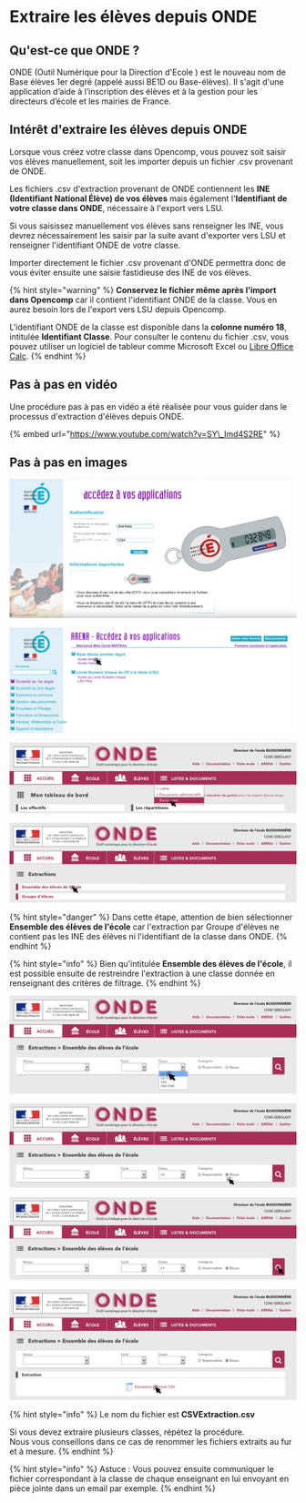 # Extraire les élèves depuis ONDE

## Qu'est-ce que ONDE ?

ONDE \(Outil Numérique pour la Direction d'Ecole \) est le nouveau nom de Base élèves 1er degré \(appelé aussi BE1D ou Base-élèves\). Il s'agit d'une application d’aide à l’inscription des élèves et à la gestion pour les directeurs d’école et les mairies de France.

## Intérêt d'extraire les élèves depuis ONDE

Lorsque vous créez votre classe dans Opencomp, vous pouvez soit saisir vos élèves manuellement, soit les importer depuis un fichier .csv provenant de ONDE.

Les fichiers .csv d'extraction provenant de ONDE contiennent les **INE \(Identifiant National Élève\) de vos élèves** mais également l'**Identifiant de votre classe dans ONDE**, nécessaire à l'export vers LSU.

Si vous saisissez manuellement vos élèves sans renseigner les INE, vous devrez nécessairement les saisir par la suite avant d'exporter vers LSU et renseigner l'identifiant ONDE de votre classe.

Importer directement le fichier .csv provenant d'ONDE permettra donc de vous éviter ensuite une saisie fastidieuse des INE de vos élèves.

{% hint style="warning" %}
**Conservez le fichier même après l'import dans Opencomp** car il contient l'identifiant ONDE de la classe. Vous en aurez besoin lors de l'export vers LSU depuis Opencomp.

L'identifiant ONDE de la classe est disponible dans la **colonne numéro 18**, intitulée **Identifiant Classe**. Pour consulter le contenu du fichier .csv, vous pouvez utiliser un logiciel de tableur comme Microsoft Excel ou [Libre Office Calc](https://fr.libreoffice.org/download/libreoffice-stable/).
{% endhint %}

## Pas à pas en vidéo

Une procédure pas à pas en vidéo a été réalisée pour vous guider dans le processus d'extraction d'élèves depuis ONDE.

{% embed url="https://www.youtube.com/watch?v=SY\_Imd4S2RE" %}

## Pas à pas en images

![Acc&#xE9;dez au portail ARENA de votre acad&#xE9;mie et identifiez vous avec votre cl&#xE9; OTP.](../.gitbook/assets/id_arena.png)

![S&#xE9;lectionnez &quot;Acc&#xE8;s directeur&quot; dans la rubrique &quot;Base &#xE9;l&#xE8;ves premier degr&#xE9;&quot;](../.gitbook/assets/arena.png)

![S&#xE9;lectionnez &quot;Extractions&quot; dans le menu &quot;Listes &amp; documents&quot;](../.gitbook/assets/extraction.png)

![S&#xE9;lectionnez &quot;Ensemble des &#xE9;l&#xE8;ves de l&apos;&#xE9;cole&quot;](../.gitbook/assets/ensemble.png)

{% hint style="danger" %}
Dans cette étape, attention de bien sélectionner **Ensemble des élèves de l'école** car l'extraction par Groupe d'élèves ne contient pas les INE des élèves ni l'identifiant de la classe dans ONDE.
{% endhint %}

{% hint style="info" %}
Bien qu'intitulée **Ensemble des élèves de l'école**, il est possible ensuite de restreindre l'extraction à une classe donnée en renseignant des critères de filtrage.
{% endhint %}

![Choisissez la classe &#xE0; extraire](../.gitbook/assets/classe.png)

![Choisissez la cat&#xE9;gorie &quot;&#xC9;l&#xE8;ves&quot;](../.gitbook/assets/eleves.png)

![Cliquez sur l&apos;ic&#xF4;ne de la loupe pour valider votre s&#xE9;lection.](../.gitbook/assets/loupe.png)

![Cliquez sur &quot;Extraction format CSV&quot; pour t&#xE9;l&#xE9;charger le fichier.](../.gitbook/assets/extractioncsv.png)

{% hint style="info" %}
Le nom du fichier est **CSVExtraction.csv**

Si vous devez extraire plusieurs classes, répétez la procédure.  
Nous vous conseillons dans ce cas de renommer les fichiers extraits au fur et à mesure.
{% endhint %}

{% hint style="info" %}
Astuce : Vous pouvez ensuite communiquer le fichier correspondant à la classe de chaque enseignant en lui envoyant en pièce jointe dans un email par exemple.
{% endhint %}



